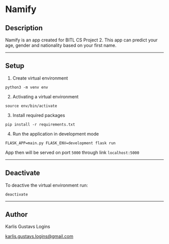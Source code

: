 # Namify

## Description

Namify is an app created for BITL CS Project 2. This app can predict your age, gender and nationality based on your first name.

---

## Setup
1. Create virtual environment
```
python3 -m venv env
```

2. Activating a virtual environment
```
source env/bin/activate
```

3. Install required packages
```
pip install -r requirements.txt
```

4. Run the application in development mode
```
FLASK_APP=main.py FLASK_ENV=development flask run
```

App then will be served on port `5000` through link `localhost:5000`

---

## Deactivate
To deactive the virtual environment run:
```
deactivate
```

---
## Author
Karlis Gustavs Logins

karlis.gustavs.logins@gmail.com